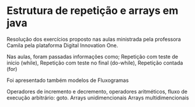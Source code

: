 # Estrutura de repetição e arrays em java
 
 Resolução dos exercícios proposto nas aulas ministrada pela professora Camila pela plataforma Digital Innovation One.
 
 Nas aulas, foram passadas informações como;
 Repetição com teste de inicio (while),
 Repetição com teste  no final (do-while),
 Repetição  contada (for)
 
 Foi apresentado também modelos de Fluxogramas
 
 Operadores de incremento e decremento, operadores aritméticos, fluxo de execução arbitrário: goto.
 Arrays  unidimencionais
 Arrays multidimencionais
 
 
 
 
